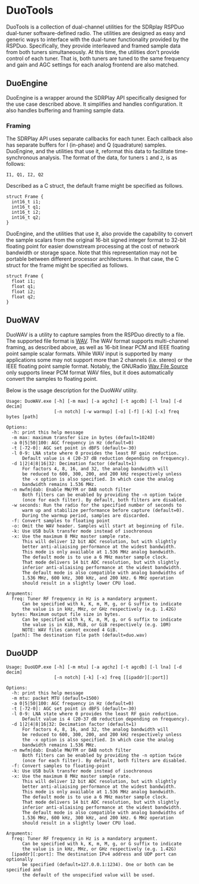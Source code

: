 # DuoTools
DuoTools is a collection of dual-channel utilities for the SDRplay RSPDuo dual-tuner software-defined radio.
The utilities are designed as easy and generic ways to interface with the dual-tuner functionality provided by the RSPDuo.
Specifically, they provide interleaved and framed sample data from both tuners simultaneously.
At this time, the utilities don't provide control of each tuner.
That is, both tuners are tuned to the same frequency and gain and AGC settings for each analog frontend are also matched.

## DuoEngine
DuoEngine is a wrapper around the SDRPlay API specifically designed for the use case described above.
It simplifies and handles configuration.
It also handles buffering and framing sample data.

### Framing
The SDRPlay API uses separate callbacks for each tuner.
Each callback also has separate buffers for I (in-phase) and Q (quadrature) samples.
DuoEngine, and the utilities that use it, reformat this data to facilitate time-synchronous analysis.
The format of the data, for tuners ```1``` and ```2```, is as follows:
```
I1, Q1, I2, Q2
```

Described as a C struct, the default frame might be specified as follows.
```
struct Frame {
  int16_t i1;
  int16_t q1;
  int16_t i2;
  int16_t q2;
}
```

DuoEngine, and the utilities that use it, also provide the capability to convert the sample scalars from the original 16-bit signed integer format to 32-bit floating point for easier downstream processing at the cost of network bandwidth or storage space.
Note that this representation may not be portable between different processor architectures.
In that case, the C struct for the frame might be specified as follows.
```
struct Frame {
  float i1;
  float q1;
  float i2;
  float q2;
}
```

## DuoWAV
DuoWAV is a utility to capture samples from the RSPDuo directly to a file.
The supported file format is [WAV](https://en.wikipedia.org/wiki/WAV).
The WAV format supports multi-channel framing, as described above, as well as 16-bit linear PCM and IEEE floating point sample scalar formats.
While WAV input is supported by many applications some may not support more than 2 channels (i.e. stereo) or the IEEE floating point sample format.
Notably, the GNURadio [Wav File Source](https://wiki.gnuradio.org/index.php/Wav_File_Source) only supports linear PCM format WAV files, but it does automatically convert the samples to floating point.

Below is the usage description for the DuoWAV utility.

```
Usage: DuoWAV.exe [-h] [-m max] [-a agchz] [-t agcdb] [-l lna] [-d decim]
                  [-n notch] [-w warmup] [-o] [-f] [-k] [-x] freq bytes [path]

Options:
  -h: print this help message
  -m max: maximum transfer size in bytes (default=10240)
  -a 0|5|50|100: AGC frequency in Hz (default=0)
  -t [-72-0]: AGC set point in dBFS (default=-30)
  -l 0-9: LNA state where 0 provides the least RF gain reduction.
      Default value is 4 (20-37 dB reduction depending on frequency).
  -d 1|2|4|8|16|32: Decimation factor (default=1)
      For factors 4, 8, 16, and 32, the analog bandwidth will
      be reduced to 600, 300, 200, and 200 kHz respectively unless
      the -x option is also specified. In which case the analog
      bandwidth remains 1.536 MHz.
  -n mwfm|dab: Enable MW/FM or DAB notch filter
      Both filters can be enabled by providing the -n option twice
      (once for each filter). By default, both filters are disabled.
  -w seconds: Run the radio for the specified number of seconds to
      warm up and stabilize performance before capture (default=0).
      During the warmup period, samples are discarded.
  -f: Convert samples to floating point
  -o: Omit the WAV header. Samples will start at beginning of file.
  -k: Use USB bulk transfer mode instead of isochronous
  -x: Use the maximum 8 MHz master sample rate.
      This will deliver 12 bit ADC resolution, but with slightly
      better anti-aliaising performance at the widest bandwidth.
      This mode is only available at 1.536 MHz analog bandwidth.
      The default mode is to use a 6 MHz master sample clock.
      That mode delivers 14 bit ADC resolution, but with slightly
      inferior anti-aliaising performance at the widest bandwidth.
      The default mode is also compatible with analog bandwidths of
      1.536 MHz, 600 kHz, 300 kHz, and 200 kHz. 6 MHz operation
      should result in a slightly lower CPU load.

Arguments:
  freq: Tuner RF frequency in Hz is a mandatory argument.
      Can be specified with k, K, m, M, g, or G suffix to indicate
      the value is in kHz, MHz, or GHz respectively (e.g. 1.42G)
  bytes: Maximum output file size in bytes.
      Can be specified with k, K, m, M, g, or G suffix to indicate
      the value is in KiB, MiB, or GiB respectively (e.g. 10M)
      NOTE: WAV files cannot exceed 4 GiB.
  [path]: The destination file path (default=duo.wav)
```

## DuoUDP

```
Usage: DuoUDP.exe [-h] [-m mtu] [-a agchz] [-t agcdb] [-l lna] [-d decim]
                  [-n notch] [-k] [-x] freq [[ipaddr][:port]]

Options:
  -h: print this help message
  -m mtu: packet MTU (default=1500)
  -a 0|5|50|100: AGC frequency in Hz (default=0)
  -t [-72-0]: AGC set point in dBFS (default=-30)
  -l 0-9: LNA state where 0 provides the least RF gain reduction.
      Default value is 4 (20-37 dB reduction depending on frequency).
  -d 1|2|4|8|16|32: Decimation factor (default=1)
      For factors 4, 8, 16, and 32, the analog bandwidth will
      be reduced to 600, 300, 200, and 200 kHz respectively unless
      the -x option is also specified. In which case the analog
      bandwidth remains 1.536 MHz.
  -n mwfm|dab: Enable MW/FM or DAB notch filter
      Both filters can be enabled by providing the -n option twice
      (once for each filter). By default, both filters are disabled.
  -f: Convert samples to floating-point
  -k: Use USB bulk transfer mode instead of isochronous
  -x: Use the maximum 8 MHz master sample rate.
      This will deliver 12 bit ADC resolution, but with slightly
      better anti-aliaising performance at the widest bandwidth.
      This mode is only available at 1.536 MHz analog bandwidth.
      The default mode is to use a 6 MHz master sample clock.
      That mode delivers 14 bit ADC resolution, but with slightly
      inferior anti-aliaising performance at the widest bandwidth.
      The default mode is also compatible with analog bandwidths of
      1.536 MHz, 600 kHz, 300 kHz, and 200 kHz. 6 MHz operation
      should result in a slightly lower CPU load.

Arguments:
  freq: Tuner RF frequency in Hz is a mandatory argument.
      Can be specified with k, K, m, M, g, or G suffix to indicate
      the value is in kHz, MHz, or GHz respectively (e.g. 1.42G)
  [ipaddr][:port]: The destination IPv4 address and UDP port can optionally
      be specified (default=127.0.0.1:1234). One or both can be specified and
      the default of the unspecified value will be used.
```
